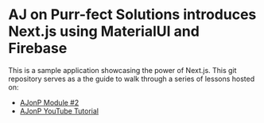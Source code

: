 # AJ on Purr-fect Solutions introduces Next.js using MaterialUI and Firebase

This is a sample application showcasing the power of Next.js.
This git repository serves as a the guide to walk through a series of lessons hosted on:

- [AJonP Module #2](https://ajonp.com/courses/nextjs9/nextjs-using-materialui-and-firebase-setup/)
- [AJonP YouTube Tutorial](http://bit.ly/ajonp-youtube-sub)
